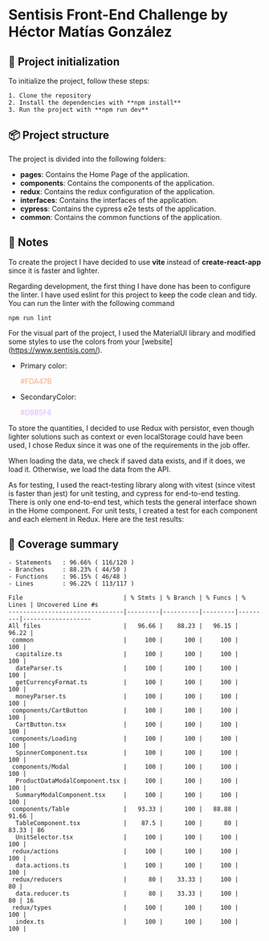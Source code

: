 # Sentisis Front-End Challenge by Héctor Matías González

## 🚀 Project initialization
To initialize the project, follow these steps:
 
```
1. Clone the repository
2. Install the dependencies with **npm install**
3. Run the project with **npm run dev**
```

## 📦 Project structure

The project is divided into the following folders:
- **pages**: Contains the Home Page of the application.
- **components**: Contains the components of the application.
- **redux**: Contains the redux configuration of the application.
- **interfaces**: Contains the interfaces of the application.
- **cypress**: Contains the cypress e2e tests of the application.
- **common**: Contains the common functions of the application.

## 📝 Notes
To create the project I have decided to use **vite** instead of **create-react-app** since it is faster and lighter.

Regarding development, the first thing I have done has been to configure the linter. I have used eslint for this project to keep the code clean and tidy.
You can run the linter with the following command
```
npm run lint
```
For the visual part of the project, I used the MaterialUI library and modified some styles to use the colors from your [website] (https://www.sentisis.com/).
- Primary color: <p style="color:#FDA47B"> #FDA47B </p>
- SecondaryColor: <p style="color:#D9B5F6"> #D9B5F6 </p>

To store the quantities, I decided to use Redux with persistor, even though lighter solutions such as context or even localStorage could have been used, I chose Redux since it was one of the requirements in the job offer.

When loading the data, we check if saved data exists, and if it does, we load it. Otherwise, we load the data from the API.

As for testing, I used the react-testing library along with vitest (since vitest is faster than jest) for unit testing, and cypress for end-to-end testing.
There is only one end-to-end test, which tests the general interface shown in the Home component. For unit tests, I created a test for each component and each element in Redux.
Here are the test results:


## 🧪 Coverage summary
```
- Statements   : 96.66% ( 116/120 )
- Branches     : 88.23% ( 44/50 )
- Functions    : 96.15% ( 46/48 )
- Lines        : 96.22% ( 113/117 )
```

```
File                            | % Stmts | % Branch | % Funcs | % Lines | Uncovered Line #s 
--------------------------------|---------|----------|---------|---------|-------------------
All files                       |   96.66 |    88.23 |   96.15 |   96.22 |                   
 common                         |     100 |      100 |     100 |     100 |                   
  capitalize.ts                 |     100 |      100 |     100 |     100 |                   
  dateParser.ts                 |     100 |      100 |     100 |     100 |                   
  getCurrencyFormat.ts          |     100 |      100 |     100 |     100 |                   
  moneyParser.ts                |     100 |      100 |     100 |     100 |                   
 components/CartButton          |     100 |      100 |     100 |     100 |                   
  CartButton.tsx                |     100 |      100 |     100 |     100 |                   
 components/Loading             |     100 |      100 |     100 |     100 |                   
  SpinnerComponent.tsx          |     100 |      100 |     100 |     100 |                   
 components/Modal               |     100 |      100 |     100 |     100 |                   
  ProductDataModalComponent.tsx |     100 |      100 |     100 |     100 |                   
  SummaryModalComponent.tsx     |     100 |      100 |     100 |     100 |                   
 components/Table               |   93.33 |      100 |   88.88 |   91.66 |                   
  TableComponent.tsx            |    87.5 |      100 |      80 |   83.33 | 86                
  UnitSelector.tsx              |     100 |      100 |     100 |     100 |                   
 redux/actions                  |     100 |      100 |     100 |     100 |                   
  data.actions.ts               |     100 |      100 |     100 |     100 |                   
 redux/reducers                 |      80 |    33.33 |     100 |      80 |                   
  data.reducer.ts               |      80 |    33.33 |     100 |      80 | 16                
 redux/types                    |     100 |      100 |     100 |     100 |                   
  index.ts                      |     100 |      100 |     100 |     100 |                   
```